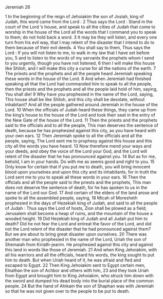 Jeremiah 26

1	In the beginning of the reign of Jehoiakim the son of Josiah, king of Judah, this word came from the Lord :
2	Thus says the Lord : Stand in the court of the Lord ’s house, and speak to all the cities of Judah that come to worship in the house of the Lord all the words that I command you to speak to them; do not hold back a word.
3	It may be they will listen, and every one turn from his evil way, that I may relent of the disaster that I intend to do to them because of their evil deeds.
4	You shall say to them, Thus says the Lord : If you will not listen to me, to walk in my law that I have set before you,
5	and to listen to the words of my servants the prophets whom I send to you urgently, though you have not listened,
6	then I will make this house like Shiloh, and I will make this city a curse for all the nations of the earth.
7	The priests and the prophets and all the people heard Jeremiah speaking these words in the house of the Lord.
8	And when Jeremiah had finished speaking all that the Lord had commanded him to speak to all the people, then the priests and the prophets and all the people laid hold of him, saying, You shall die!
9	Why have you prophesied in the name of the Lord, saying, This house shall be like Shiloh, and this city shall be desolate, without inhabitant? And all the people gathered around Jeremiah in the house of the Lord.
10	When the officials of Judah heard these things, they came up from the king’s house to the house of the Lord and took their seat in the entry of the New Gate of the house of the Lord.
11	Then the priests and the prophets said to the officials and to all the people, This man deserves the sentence of death, because he has prophesied against this city, as you have heard with your own ears.
12	Then Jeremiah spoke to all the officials and all the people, saying, The Lord sent me to prophesy against this house and this city all the words you have heard.
13	Now therefore mend your ways and your deeds, and obey the voice of the Lord your God, and the Lord will relent of the disaster that he has pronounced against you.
14	But as for me, behold, I am in your hands. Do with me as seems good and right to you.
15	Only know for certain that if you put me to death, you will bring innocent blood upon yourselves and upon this city and its inhabitants, for in truth the Lord sent me to you to speak all these words in your ears.
16	Then the officials and all the people said to the priests and the prophets, This man does not deserve the sentence of death, for he has spoken to us in the name of the Lord our God.
17	And certain of the elders of the land arose and spoke to all the assembled people, saying,
18	Micah of Moresheth prophesied in the days of Hezekiah king of Judah, and said to all the people of Judah : Thus says the Lord of hosts, Zion shall be plowed as a field; Jerusalem shall become a heap of ruins, and the mountain of the house a wooded height.
19	Did Hezekiah king of Judah and all Judah put him to death? Did he not fear the Lord and entreat the favor of the Lord, and did not the Lord relent of the disaster that he had pronounced against them? But we are about to bring great disaster upon ourselves.
20	There was another man who prophesied in the name of the Lord, Uriah the son of Shemaiah from Kiriath-jearim. He prophesied against this city and against this land in words like those of Jeremiah.
21	And when King Jehoiakim, with all his warriors and all the officials, heard his words, the king sought to put him to death. But when Uriah heard of it, he was afraid and fled and escaped to Egypt.
22	Then King Jehoiakim sent to Egypt certain men, Elnathan the son of Achbor and others with him,
23	and they took Uriah from Egypt and brought him to King Jehoiakim, who struck him down with the sword and dumped his dead body into the burial place of the common people.
24	But the hand of Ahikam the son of Shaphan was with Jeremiah so that he was not given over to the people to be put to death.

